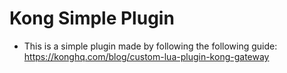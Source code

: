 # Kong Simple Plugin

* This is a simple plugin made by following the following guide: https://konghq.com/blog/custom-lua-plugin-kong-gateway

